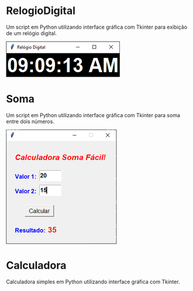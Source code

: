 # RelogioDigital

Um script em Python utilizando interface gráfica com Tkinter para exibição de um relógio digital. 

<img src = "RelogioDigital.png">

# Soma

Um script em Python utilizando interface gráfica com Tkinter para soma entre dois números.

<img src = "Soma.png">

# Calculadora

Calculadora simples em Python utilizando interface gráfica com Tkinter.


